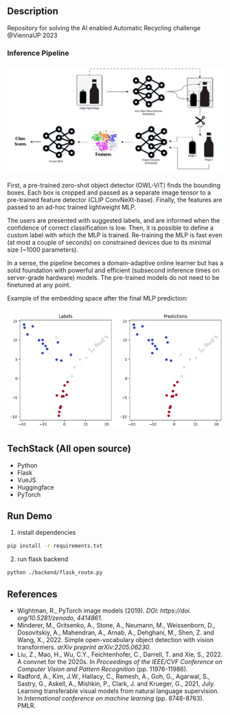 

## Description

Repository for solving the AI enabled Automatic Recycling challenge @ViennaUP 2023

### Inference Pipeline

### ![pipeline-hlvl](figures/pipeline-hlvl.png)

First, a pre-trained zero-shot object detector (OWL-ViT) finds the bounding boxes. Each box is cropped and passed as a separate image tensor to a pre-trained feature detector (CLIP ConvNeXt-base). Finally, the features are passed to an ad-hoc trained lightweight MLP.

The users are presented with suggested labels, and are informed when the confidence of correct classification is low. Then, it is possible to define a custom label with which the MLP is trained. Re-training the MLP is fast even (at most a couple of seconds) on constrained devices due to its minimal size (~1000 parameters).

In a sense, the pipeline becomes a domain-adaptive online learner but has a solid foundation with powerful and efficient (subsecond inference times on server-grade hardware) models. The pre-trained models do not need to be finetuned at any point.

Example of the embedding space after the final MLP prediction:

### ![embedding](figures/embedding.png)

## TechStack (All open source)

- Python
- Flask
- VueJS
- Huggingface
- PyTorch

## Run Demo

1. install dependencies

```bash
pip install -r requirements.txt
```
2. run flask backend

```bash
python ./backend/flask_route.py
```

## References

- Wightman, R., PyTorch image models (2019). *DOI: https://doi. org/10.5281/zenodo*, *4414861*.
- Minderer, M., Gritsenko, A., Stone,  A., Neumann, M., Weissenborn, D., Dosovitskiy, A., Mahendran, A., Arnab, A., Dehghani, M., Shen, Z. and Wang, X., 2022. Simple open-vocabulary  object detection with vision transformers. *arXiv preprint arXiv:2205.06230*.
- Liu, Z., Mao, H., Wu, C.Y., Feichtenhofer, C., Darrell, T. and Xie, S., 2022. A convnet for the 2020s. In *Proceedings of the IEEE/CVF Conference on Computer Vision and Pattern Recognition* (pp. 11976-11986).
- Radford, A., Kim, J.W., Hallacy, C.,  Ramesh, A., Goh, G., Agarwal, S., Sastry, G., Askell, A., Mishkin, P.,  Clark, J. and Krueger, G., 2021, July. Learning transferable visual  models from natural language supervision. In *International conference on machine learning* (pp. 8748-8763). PMLR.

